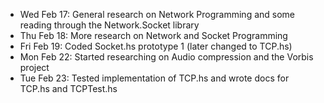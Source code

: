 * Wed Feb 17: General research on Network Programming and some reading through the Network.Socket library
* Thu Feb 18: More research on Network and Socket Programming
* Fri Feb 19: Coded Socket.hs prototype 1 (later changed to TCP.hs)
* Mon Feb 22: Started researching on Audio compression and the Vorbis project
* Tue Feb 23: Tested implementation of TCP.hs and wrote docs for TCP.hs and TCPTest.hs